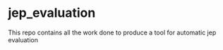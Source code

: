 # jep_evaluation
This repo contains all the work done to produce a tool for automatic jep evaluation
